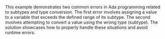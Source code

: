 This example demonstrates two common errors in Ada programming related to subtypes and type conversion.  The first error involves assigning a value to a variable that exceeds the defined range of its subtype. The second involves attempting to convert a value using the wrong type (subtype). The solution showcases how to properly handle these situations and avoid runtime errors.